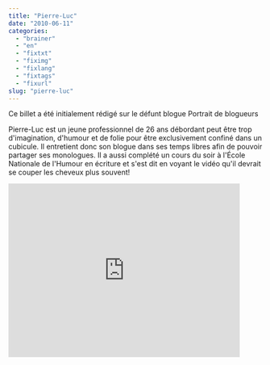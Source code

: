 ```yaml
---
title: "Pierre-Luc"
date: "2010-06-11"
categories: 
  - "brainer"
  - "en"
  - "fixtxt"
  - "fiximg"
  - "fixlang"
  - "fixtags"
  - "fixurl"
slug: "pierre-luc"
---
```


Ce billet a été initialement rédigé sur le défunt blogue Portrait de blogueurs

Pierre-Luc est un jeune professionnel de 26 ans débordant peut être trop d'imagination, d'humour et de folie pour être exclusivement confiné dans un cubicule. Il entretient donc son blogue dans ses temps libres afin de pouvoir partager ses monologues. Il a aussi complété un cours du soir à l'École Nationale de l'Humour en écriture et s'est dit en voyant le vidéo qu'il devrait se couper les cheveux plus souvent!

<iframe width="459" height="344" src="https://www.youtube.com/embed/zlUEnywEyCY?feature=oembed" frameborder="0" allowfullscreen></iframe>
